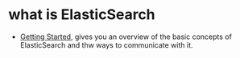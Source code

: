 # what is ElasticSearch
- [Getting Started](./notes/getting-started), gives you an overview of the basic concepts of ElasticSearch and thw
 ways to communicate with it.
 